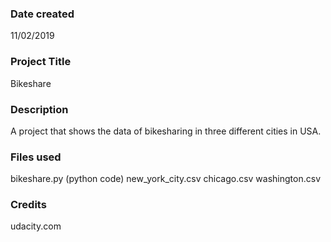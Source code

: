 ### Date created
11/02/2019

### Project Title
Bikeshare

### Description
A project that shows the data of bikesharing in three different cities in USA.

### Files used
bikeshare.py (python code)
new_york_city.csv
chicago.csv
washington.csv

### Credits
udacity.com
